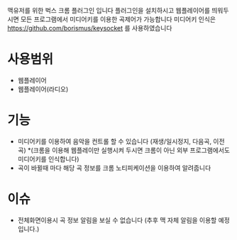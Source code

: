 맥유저를 위한 벅스 크롬 플러그인 입니다
플러그인을 설치하시고 웹플레이어를 띄워두시면 모든 프로그램에서 미디어키를 이용한 곡제어가 가능합니다
미디어키 인식은 https://github.com/borismus/keysocket 를 사용하였습니다

# 사용범위

   * 웹플레이어
   * 웹플레이어(라디오)
   
# 기능

   * 미디어키를 이용하여 음악을 컨트롤 할 수 있습니다 (재생/일시정지, 다음곡, 이전곡)
      *(크롬을 이용해 웹플레이만 실행시켜 두시면 크롬이 아닌 외부 프로그램에서도 미디어키를 인식합니다)
   * 곡이 바뀔때 마다 해당 곡 정보를 크롬 노티피케이션을 이용하여 알려줍니다

# 이슈

   * 전체화면이용시 곡 정보 알림을 보실 수 없습니다 (추후 맥 자체 알림을 이용할 예정입니다.)